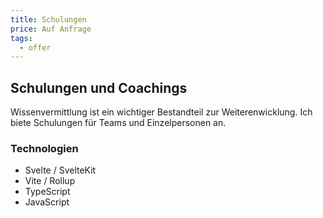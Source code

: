 ```yaml
---
title: Schulungen
price: Auf Anfrage
tags:
  - offer
---
```


## Schulungen und Coachings

Wissenvermittlung ist ein wichtiger Bestandteil zur Weiterenwicklung. Ich biete Schulungen für Teams und Einzelpersonen an.

### Technologien

- Svelte / SvelteKit
- Vite / Rollup
- TypeScript
- JavaScript
